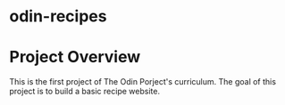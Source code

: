 # odin-recipes

# Project Overview

This is the first project of The Odin Porject's
curriculum. The goal of this project is to build a basic recipe website.
